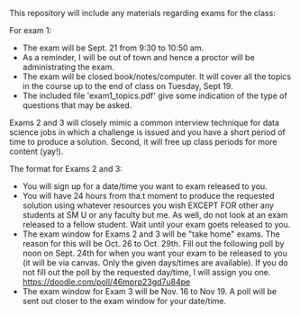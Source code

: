 This repository will include any materials regarding exams for the class:

For exam 1: 
* The exam will be Sept. 21 from 9:30 to 10:50 am.  
* As a reminder, I will be out of town and hence a proctor will be administrating the exam. 
* The exam will be closed book/notes/computer. It will cover all the topics in the course up to the end of class on Tuesday, Sept 19. 
* The included file 'exam1_topics.pdf' give some indication
of the type of questions that may be asked.


Exams 2 and 3 will closely mimic a common interview technique for data science jobs in which a challenge is issued and you have a short period of time to produce a solution.  Second, it will free up class periods for more content (yay!).

The format for Exams 2 and 3:

* You will sign up for a date/time you want to exam released to you.  
* You will have 24 hours from tha.t moment to produce the requested solution using whatever resources you wish EXCEPT FOR other any students at SM U or any faculty but me.  As well, do not look at an exam released to a fellow student.  Wait until your exam goets released to you.  
* The exam window for Exams 2 and 3 will be "take home" exams. The reason for this  will be Oct. 26 to Oct. 29th. Fill out the following poll by noon on Sept. 24th for when you want your exam to be released to you (it will be via canvas.  Only the given days/times are available).  If you do not fill out the poll by the requested day/time, I will assign you one.
https://doodle.com/poll/46mprp23gd7u84pe
* The exam window for Exam 3 will be Nov. 16 to Nov 19.  A poll will be sent out closer to the exam window for your date/time.